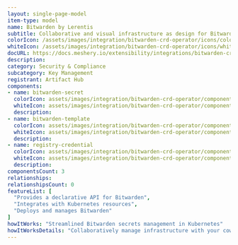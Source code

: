 ```yaml
---
layout: single-page-model
item-type: model
name: Bitwarden by Lerentis
subtitle: Collaborative and visual infrastructure as design for Bitwarden by Lerentis
colorIcon: /assets/images/integration/bitwarden-crd-operator/icons/color/bitwarden-crd-operator-color.svg
whiteIcon: /assets/images/integration/bitwarden-crd-operator/icons/white/bitwarden-crd-operator-white.svg
docURL: https://docs.meshery.io/extensibility/integrations/bitwarden-crd-operator
description: 
category: Security & Compliance
subcategory: Key Management
registrant: Artifact Hub
components: 
- name: bitwarden-secret
  colorIcon: assets/images/integration/bitwarden-crd-operator/components/bitwarden-secret/icons/color/bitwarden-secret-color.svg
  whiteIcon: assets/images/integration/bitwarden-crd-operator/components/bitwarden-secret/icons/white/bitwarden-secret-white.svg
  description: 
- name: bitwarden-template
  colorIcon: assets/images/integration/bitwarden-crd-operator/components/bitwarden-template/icons/color/bitwarden-template-color.svg
  whiteIcon: assets/images/integration/bitwarden-crd-operator/components/bitwarden-template/icons/white/bitwarden-template-white.svg
  description: 
- name: registry-credential
  colorIcon: assets/images/integration/bitwarden-crd-operator/components/registry-credential/icons/color/registry-credential-color.svg
  whiteIcon: assets/images/integration/bitwarden-crd-operator/components/registry-credential/icons/white/registry-credential-white.svg
  description: 
componentsCount: 3
relationships: 
relationshipsCount: 0
featureList: [
  "Provides a declarative API for Bitwarden",
  "Integrates with Kubernetes resources",
  "Deploys and manages Bitwarden"
]
howItWorks: "Streamlined Bitwarden secrets management in Kubernetes"
howItWorksDetails: "Collaboratively manage infrastructure with your coworkers synchronously sharing the same designs."
---
```

